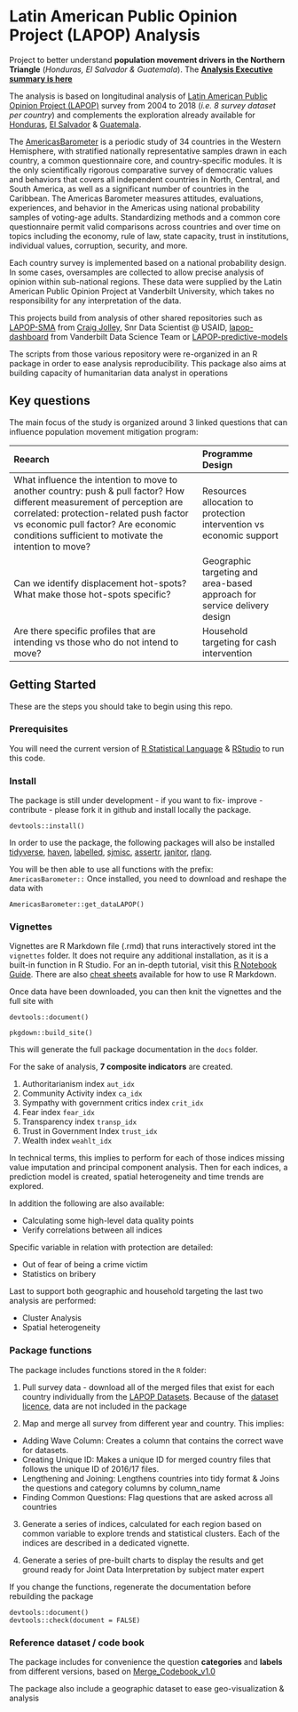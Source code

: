 # Latin American Public Opinion Project (LAPOP) Analysis

Project to better understand __population movement drivers in the Northern Triangle__ (_Honduras, El Salvador & Guatemala_). The __[Analysis Executive summary is here](summary.html)__

The analysis is based on longitudinal analysis of [Latin American Public Opinion Project (LAPOP)](http://datasets.americasbarometer.org/database/index.php) survey from 2004 to 2018 (_i.e. 8 survey dataset per country_) and complements the exploration already available for [Honduras](https://www.vanderbilt.edu/lapop/honduras/AB2018-19_Honduras_RRR_W_09.25.19.pdf), [El Salvador](https://www.vanderbilt.edu/lapop/es/AB2018-19_El_Salvador_RRR_Presentation_W_09.25.19.pdf) & [Guatemala](https://www.vanderbilt.edu/lapop/guatemala/AB2018-19_Guatemala_RRR_Presentation_W_09.25.19.pdf).

The [AmericasBarometer](https://www.vanderbilt.edu/lapop/about-americasbarometer.php) is a periodic study of 34 countries in the Western Hemisphere, with stratified nationally representative samples drawn in each country, a common questionnaire core, and country-specific modules. It is the only scientifically rigorous comparative survey of democratic values and behaviors that covers all independent countries in North, Central, and South America, as well as a significant number of countries in the Caribbean. The Americas Barometer measures attitudes, evaluations, experiences, and behavior in the Americas using national probability samples of voting-age adults. Standardizing methods and a common core questionnaire permit valid comparisons across countries and over time on topics including the economy, rule of law, state capacity, trust in institutions, individual values, corruption, security, and more.

Each country survey is implemented based on a national probability design. In some cases, oversamples are collected to allow precise analysis of opinion within sub-national regions. These data were supplied by the Latin American Public Opinion Project at Vanderbilt University, which takes no responsibility for any interpretation of the data. 

This projects build from analysis of other shared repositories such as [LAPOP-SMA](https://github.com/ccjolley/LAPOP-SMA) from [Craig Jolley](jolleycraig@gmail.com), Snr Data Scientist @ USAID, [lapop-dashboard](https://github.com/vanderbilt-data-science/lapop-dashboard) from Vanderbilt Data Science Team or [LAPOP-predictive-models](https://github.com/carmen-canedo/LAPOP-predictive-models)
 
The scripts from those various repository were re-organized in an R package in order to ease analysis reproducibility. This package also aims at building capacity of humanitarian data analyst in operations

## Key questions

The main focus of the study is organized around 3 linked questions that can influence population movement mitigation program:

|      Reearch      |  Programme Design         |
|:-------------|:-------------|
|   What influence the intention to move to another country: push & pull factor? How different measurement of perception are correlated: protection-related push factor vs economic pull factor? Are economic conditions sufficient to motivate the intention to move? | Resources allocation to protection intervention vs economic support |
|     Can we identify displacement hot-spots? What make those hot-spots specific?  |   Geographic targeting and area-based approach for service delivery design |
|  Are there specific profiles that are intending vs those who do not intend to move? |  Household targeting for cash intervention |


 
## Getting Started
These are the steps you should take to begin using this repo.

### Prerequisites 
You will need the current version of [R Statistical Language](https://www.r-project.org/) & [RStudio](https://www.rstudio.com/products/rstudio/#Desktop) to run this code.

### Install

The package is still under development - if you want to fix- improve - contribute - please fork it in github and install locally the package. 
```{r}
devtools::install()
```

In order to use the package, the following packages will also be installed [tidyverse](https://www.tidyverse.org/packages/), [haven](https://cran.r-project.org/web/packages/haven/haven.pdf), [labelled](https://cran.r-project.org/web/packages/labelled/vignettes/intro_labelled.html), [sjmisc](https://cran.r-project.org/web/packages/sjmisc/sjmisc.pdf), [assertr](https://cran.r-project.org/web/packages/assertr/vignettes/assertr.html), [janitor](https://cran.r-project.org/web/packages/janitor/janitor.pdf), [rlang](https://cran.r-project.org/web/packages/rlang/rlang.pdf).

You will be then able to use all functions with the prefix: `AmericasBarometer::` 
Once installed, you need to download and reshape the data with 

```{r}
AmericasBarometer::get_dataLAPOP()
```

### Vignettes

Vignettes are R Markdown file (.rmd) that runs interactively stored int the `vignettes` folder. It does not require any additional installation, as it is a built-in function in R Studio. For an in-depth tutorial, visit this [R Notebook Guide](https://bookdown.org/yihui/rmarkdown/notebook.html). There are also [cheat sheets](https://www.rstudio.com/wp-content/uploads/2015/02/rmarkdown-cheatsheet.pdf) available for how to use R Markdown.

Once data have been downloaded, you can then knit the vignettes and the full site with
```{r}
devtools::document()

pkgdown::build_site()
```

This will generate the full package documentation in the `docs` folder. 

For the sake of analysis, __7 composite indicators__ are created.

 1. Authoritarianism index `aut_idx`  
 2. Community Activity index `ca_idx`  
 3. Sympathy with government critics index `crit_idx`  
 4. Fear index `fear_idx` 
 5. Transparency index `transp_idx`   
 6. Trust in Government Index `trust_idx` 
 7. Wealth index `weahlt_idx`  


In technical terms, this implies to perform for each of those indices missing value imputation and principal component analysis. Then for each indices, a prediction model is created, spatial heterogeneity and time trends are explored.

In addition the following are also available:

 * Calculating some high-level data quality points
 * Verify correlations between all indices
 
Specific variable in relation with protection are detailed:

 * Out of fear of being a crime victim
 * Statistics on bribery

Last to support both geographic and household targeting the last two analysis are performed:  

 * Cluster Analysis
 * Spatial heterogeneity


### Package functions

The package includes functions stored in the `R` folder:

 1. Pull survey data - download all of the merged files that exist for each country individually from the [LAPOP Datasets](http://datasets.americasbarometer.org/database/index.php). Because of the [dataset licence](http://datasets.americasbarometer.org/database/agreement.html), data are not included in the package

 2. Map and merge all survey from different year and country. This implies:
 * Adding Wave Column: Creates a column that contains the correct wave for datasets.
 * Creating Unique ID: Makes a unique ID for merged country files that follows the unique ID of 2016/17 files.
 * Lengthening and Joining: Lengthens countries into tidy format & Joins the questions and category columns by column_name
 * Finding Common Questions: Flag questions that are asked across all countries
    
    
 3. Generate a series of indices, calculated for each region based on common variable to explore trends and statistical clusters. Each of the indices are described in a dedicated vignette.
 
 4. Generate a series of pre-built charts to display the results and get ground ready for Joint Data Interpretation by subject mater expert
 
If you change the functions, regenerate the documentation before rebuilding the package 
```{r}
devtools::document()
devtools::check(document = FALSE)
```

### Reference dataset / code book
The package includes for convenience the question __categories__ and __labels__ from different versions, based on [Merge_Codebook_v1.0](http://datasets.americasbarometer.org/database/files/2004-2018%20LAPOP%20AmericasBarometer%20Merge_Codebook_v1.0_FREE_W.pdf)

The package also include a geographic dataset to ease geo-visualization & analysis

